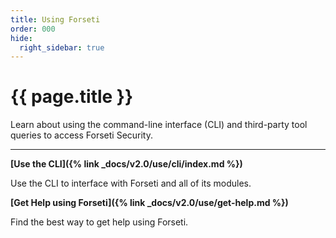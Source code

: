 ```yaml
---
title: Using Forseti
order: 000
hide:
  right_sidebar: true
---
```


# {{ page.title }}

Learn about using the command-line interface (CLI) and third-party tool queries to
access Forseti Security.

---

**[Use the CLI]({% link _docs/v2.0/use/cli/index.md %})**

Use the CLI to interface with Forseti and all of its modules.

**[Get Help using Forseti]({% link _docs/v2.0/use/get-help.md %})**

Find the best way to get help using Forseti.
